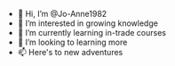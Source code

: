 - 👋 Hi, I’m @Jo-Anne1982
- 👀 I’m interested in growing knowledge
- 🌱 I’m currently learning in-trade courses
- 💞️ I’m looking to learning more
- 📫 Here's to new adventures

<!---
Jo-Anne1982/Jo-Anne1982 is a ✨ special ✨ repository because its `README.md` (this file) appears on your GitHub profile.
You can click the Preview link to take a look at your changes.
--->
